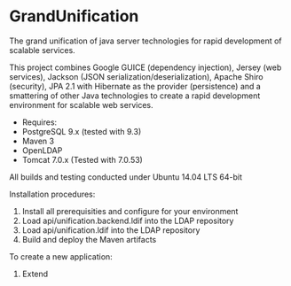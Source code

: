 GrandUnification
================

The grand unification of java server technologies for rapid development of scalable services.

This project combines Google GUICE (dependency injection), Jersey (web services),
Jackson (JSON serialization/deserialization), Apache Shiro (security), JPA 2.1 with
Hibernate as the provider (persistence) and a smattering of other Java technologies
to create a rapid development environment for scalable web services.

- Requires:
-   PostgreSQL 9.x (tested with 9.3)
-   Maven 3
-   OpenLDAP
-   Tomcat 7.0.x (Tested with 7.0.53)

All builds and testing conducted under Ubuntu 14.04 LTS 64-bit

Installation procedures:

1) Install all prerequisities and configure for your environment
2) Load api/unification.backend.ldif into the LDAP repository
3) Load api/unification.ldif into the LDAP repository
4) Build and deploy the Maven artifacts

To create a new application:

1) Extend

